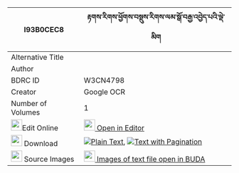 |I93B0CEC8|རྟགས་རིགས་ཕྱོགས་བསྡུས་རིགས་ལམ་སྒོ་བརྒྱ་འབྱེད་པའི་ལྡེ་མིག 
| --- | --- 
|Alternative Title |
|Author | 
|BDRC ID | W3CN4798
|Creator | Google OCR
|Number of Volumes| 1
|<img width="25" src="https://img.icons8.com/color/25/000000/edit-property.png">Edit Online| [<img width="25" src="https://avatars.githubusercontent.com/u/45091458?s=200&v=4"> Open in Editor](http://editor.openpecha.org/I93B0CEC8)
|<img width="25" src="https://img.icons8.com/fluent/48/000000/download-2.png"/>  Download | [![](https://img.icons8.com/color/20/000000/txt.png)Plain Text](https://github.com/Openpecha/I93B0CEC8/releases/download/v1/takrik_chokdu_riklam_go_gya_je_plain_I93B0CEC8.zip), [![](https://img.icons8.com/color/20/000000/txt.png)Text with Pagination](https://github.com/Openpecha/I93B0CEC8/releases/download/v1/takrik_chokdu_riklam_go_gya_je_pages_I93B0CEC8.zip)
|<img width="25" src="https://img.icons8.com/plasticine/100/000000/pictures-folder.png"/>  Source Images | [<img width="25" src="https://library.bdrc.io/icons/BUDA-small.svg"> Images of text file open in BUDA](https://library.bdrc.io/show/bdr:W3CN4798)